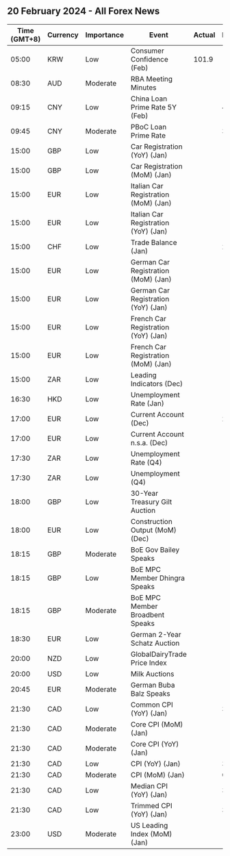 ## 20 February 2024 - All Forex News

| Time (GMT+8) | Currency | Importance | Event | Actual | Forecast | Previous |
|------|----------|------------|-------|--------|----------|----------|
| 05:00 | KRW | Low | Consumer Confidence (Feb) | 101.9 |  | 101.6 |
| 08:30 | AUD | Moderate | RBA Meeting Minutes |  |  |  |
| 09:15 | CNY | Low | China Loan Prime Rate 5Y (Feb) |  | 4.10% | 4.20% |
| 09:45 | CNY | Moderate | PBoC Loan Prime Rate |  | 3.45% | 3.45% |
| 15:00 | GBP | Low | Car Registration (YoY) (Jan) |  |  | 9.8% |
| 15:00 | GBP | Low | Car Registration (MoM) (Jan) |  |  | -9.9% |
| 15:00 | EUR | Low | Italian Car Registration (MoM) (Jan) |  |  | -20.2% |
| 15:00 | EUR | Low | Italian Car Registration (YoY) (Jan) |  |  | 5.9% |
| 15:00 | CHF | Low | Trade Balance (Jan) |  | 2.350B | 1.248B |
| 15:00 | EUR | Low | German Car Registration (MoM) (Jan) |  |  | -1.6% |
| 15:00 | EUR | Low | German Car Registration (YoY) (Jan) |  |  | -23.0% |
| 15:00 | EUR | Low | French Car Registration (YoY) (Jan) |  |  | 14.5% |
| 15:00 | EUR | Low | French Car Registration (MoM) (Jan) |  |  | 18.5% |
| 15:00 | ZAR | Low | Leading Indicators (Dec) |  |  | 111.80% |
| 16:30 | HKD | Low | Unemployment Rate (Jan) |  |  | 2.9% |
| 17:00 | EUR | Low | Current Account (Dec) |  | 20.3B | 24.6B |
| 17:00 | EUR | Low | Current Account n.s.a. (Dec) |  |  | 31.7B |
| 17:30 | ZAR | Low | Unemployment Rate (Q4) |  |  | 31.90% |
| 17:30 | ZAR | Low | Unemployment (Q4) |  |  | 7.849M |
| 18:00 | GBP | Low | 30-Year Treasury Gilt Auction |  |  | 4.430% |
| 18:00 | EUR | Low | Construction Output (MoM) (Dec) |  |  | -0.98% |
| 18:15 | GBP | Moderate | BoE Gov Bailey Speaks |  |  |  |
| 18:15 | GBP | Low | BoE MPC Member Dhingra Speaks |  |  |  |
| 18:15 | GBP | Moderate | BoE MPC Member Broadbent Speaks |  |  |  |
| 18:30 | EUR | Low | German 2-Year Schatz Auction |  |  | 2.490% |
| 20:00 | NZD | Low | GlobalDairyTrade Price Index |  |  | 4.2% |
| 20:00 | USD | Low | Milk Auctions |  |  | 3,571.0 |
| 20:45 | EUR | Moderate | German Buba Balz Speaks |  |  |  |
| 21:30 | CAD | Low | Common CPI (YoY) (Jan) |  | 3.8% | 3.9% |
| 21:30 | CAD | Moderate | Core CPI (MoM) (Jan) |  |  | -0.5% |
| 21:30 | CAD | Moderate | Core CPI (YoY) (Jan) |  |  | 2.6% |
| 21:30 | CAD | Low | CPI (YoY) (Jan) |  | 3.2% | 3.4% |
| 21:30 | CAD | Moderate | CPI (MoM) (Jan) |  | 0.4% | -0.3% |
| 21:30 | CAD | Low | Median CPI (YoY) (Jan) |  | 3.6% | 3.6% |
| 21:30 | CAD | Low | Trimmed CPI (YoY) (Jan) |  | 3.6% | 3.7% |
| 23:00 | USD | Moderate | US Leading Index (MoM) (Jan) |  | -0.3% | -0.1% |

